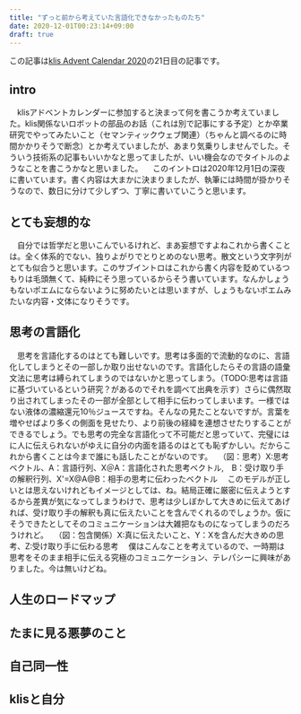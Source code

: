 ```yaml
---
title: "ずっと前から考えていた言語化できなかったものたち"
date: 2020-12-01T00:23:14+09:00
draft: true
---
```

この記事は[klis Advent Calendar 2020](https://adventar.org/calendars/5135)の21日目の記事です。  

## intro
　klisアドベントカレンダーに参加すると決まって何を書こうか考えていました。klis関係ないロボットの部品のお話（これは別で記事にする予定）とか卒業研究でやってみたいこと（セマンティックウェブ関連）（ちゃんと調べるのに時間かかりそうで断念）とか考えていましたが、あまり気乗りしませんでした。そういう技術系の記事もいいかなと思ってましたが、いい機会なのでタイトルのようなことを書こうかなと思いました。
　このイントロは2020年12月1日の深夜に書いています。書く内容は大まかに決まりましたが、執筆には時間が掛かりそうなので、数日に分けて少しずつ、丁寧に書いていこうと思います。

## とても妄想的な
　自分では哲学だと思いこんでいるけれど、まあ妄想ですよねこれから書くことは。全く体系的でない、独りよがりでとりとめのない思考。散文という文字列がとても似合うと思います。このサブイントロはこれから書く内容を貶めているつもりは毛頭無くて、純粋にそう思っているからそう書いています。なんかしょうもないポエムにならないように努めたいとは思いますが、しょうもないポエムみたいな内容・文体になりそうです。

## 思考の言語化
　思考を言語化するのはとても難しいです。思考は多面的で流動的なのに、言語化してしまうとその一部しか取り出せないのです。言語化したらその言語の語彙文法に思考は縛られてしまうのではないかと思ってしまう。（TODO:思考は言語に基づいているという研究？があるのでそれを調べて出典を示す）さらに偶然取り出されてしまったその一部が全部として相手に伝わってしまいます。一様ではない液体の濃縮還元10％ジュースですね。そんなの見たことないですが。言葉を増やせばより多くの側面を見せたり、より前後の経緯を連想させたりすることができるでしょう。でも思考の完全な言語化って不可能だと思っていて、完璧にはに人に伝えられないがゆえに自分の内面を語るのはとても恥ずかしい。だからこれから書くことは今まで誰にも話したことがないのです。
　（図：思考）X:思考ベクトル、A：言語行列、X＠A：言語化された思考ベクトル,　B：受け取り手の解釈行列、X'=X@A@B：相手の思考に伝わったベクトル
　このモデルが正しいとは思えないけれどもイメージとしては、ね。結局正確に厳密に伝えようとするから差異が気になってしまうわけで、思考は少しぼかして大きめに伝えてあげれば、受け取り手の解釈も真に伝えたいことを含んでくれるのでしょうか。仮にそうできたとしてそのコミュニケーションは大雑把なものになってしまうのだろうけれど。
　（図：包含関係）X:真に伝えたいこと、Y：Xを含んだ大きめの思考、Z:受け取り手に伝わる思考
　僕はこんなことを考えているので、一時期は思考をそのまま相手に伝える究極のコミュニケーション、テレパシーに興味がありました。今は無いけどね。

## 人生のロードマップ

## たまに見る悪夢のこと

## 自己同一性

## klisと自分
